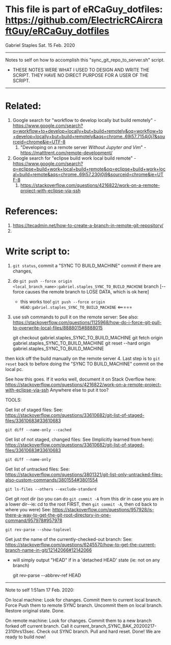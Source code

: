 # This file is part of eRCaGuy_dotfiles: https://github.com/ElectricRCAircraftGuy/eRCaGuy_dotfiles

Gabriel Staples
Sat. 15 Feb. 2020

------------------------------------------------------------------------------------------------------------------------
Notes to self on how to accomplish this "sync_git_repo_to_server.sh" script.
- THESE NOTES WERE WHAT I USED TO DESIGN AND WRITE THE SCRIPT. THEY HAVE NO DIRECT PURPOSE FOR A 
  USER OF THE SCRIPT.
------------------------------------------------------------------------------------------------------------------------

# Related:
1. Google search for "workflow to develop locally but build remotely" - https://www.google.com/search?q=workflow+to+develop+locally+but+build+remotely&oq=workflow+to+develop+locally+but+build+remotely&aqs=chrome..69i57.7154j0j7&sourceid=chrome&ie=UTF-8
    1. "Developing on a remote server _Without Jupyter and Vim_" - https://matttrent.com/remote-development/
2. Google search for "eclipse build work local build remote" - https://www.google.com/search?q=eclipse+build+work+local+build+remote&oq=eclipse+build+work+local+build+remote&aqs=chrome..69i57.230j0j9&sourceid=chrome&ie=UTF-8
    1. https://stackoverflow.com/questions/4216822/work-on-a-remote-project-with-eclipse-via-ssh

# References:
1. https://tecadmin.net/how-to-create-a-branch-in-remote-git-repository/
2. 

# Write script to:
1. `git status`, commit a "SYNC TO BUILD_MACHINE" commit if there are changes, 
2. do `git push --force origin <local_branch_name>:gabriel.staples_SYNC_TO_BUILD_MACHINE` branch [--force causes the remote branch to LOSE DATA, which is ok here]
    - this works too! `git push --force origin HEAD:gabriel.staples_SYNC_TO_BUILD_MACHINE` <=====
3. use ssh commands to pull it on the remote server:
See also: https://stackoverflow.com/questions/1125968/how-do-i-force-git-pull-to-overwrite-local-files/8888015#8888015

    git checkout gabriel.staples_SYNC_TO_BUILD_MACHINE
    git fetch origin gabriel.staples_SYNC_TO_BUILD_MACHINE
    git reset --hard origin gabriel.staples_SYNC_TO_BUILD_MACHINE

then kick off the build manually on the remote server
4. Last step is to `git reset` back to before doing the "SYNC TO BUILD_MACHINE" commit on the local pc. 

See how this goes. If it works well, document it on Stack Overflow here:
https://stackoverflow.com/questions/4216822/work-on-a-remote-project-with-eclipse-via-ssh
Anywhere else to put it too?


TOOLS:

Get list of staged files:
See: https://stackoverflow.com/questions/33610682/git-list-of-staged-files/33610683#33610683
    
    git diff --name-only --cached

Get list of not staged, changed files:
See (Implicitly learned from here): https://stackoverflow.com/questions/33610682/git-list-of-staged-files/33610683#33610683

    git diff --name-only

Get list of untracked files:
See: https://stackoverflow.com/questions/3801321/git-list-only-untracked-files-also-custom-commands/3801554#3801554

    git ls-files --others --exclude-standard 


Get git root dir (so you can do `git commit -A` from this dir in case you are in a lower dir--ie: cd to the root FIRST, then `git commit -A`, then cd back to where you were)
See: https://stackoverflow.com/questions/957928/is-there-a-way-to-get-the-git-root-directory-in-one-command/957978#957978

    git rev-parse --show-toplevel

Get just the name of the currently-checked-out branch:
See: https://stackoverflow.com/questions/6245570/how-to-get-the-current-branch-name-in-git/12142066#12142066
- will simply output "HEAD" if in a 'detached HEAD' state (ie: not on any branch)

    git rev-parse --abbrev-ref HEAD

------

Note to self 1:51am 17 Feb. 2020:

On local machine:
Look for changes. Commit them to current local branch. Force Push them to remote SYNC branch. Uncommit them on local branch. Restore original state.
Done.


On remote machine:
Look for changes. Commit them to a new branch forked off current branch. Call it current_branch_SYNC_BAK_20200217-2310hrs13sec. 
Check out SYNC branch. Pull and hard reset. Done! We are ready to build now!










